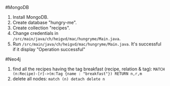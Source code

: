 #MongoDB
1) Install MongoDB.
2) Create database "hungry-me".
3) Create collection "recipes".
4) Change credentials in ```/src/main/java/ch/heigvd/mac/hungryme/Main.java```.
5) Run ```/src/main/java/ch/heigvd/mac/hungryme/Main.java```. It's successful if it display "Operation successful"

#Neo4j
1) find all the recipes having the tag breakfast (recipe, relation & tag): ```MATCH (n:Recipe)-[r]->(m:Tag {name : "breakfast"}) RETURN n,r,m```
2) delete all nodes: ```match (n) detach delete n```